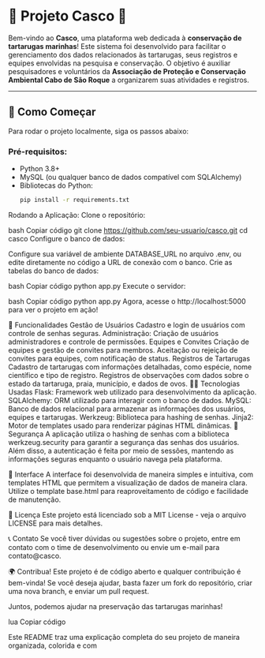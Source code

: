 # 🐢 **Projeto Casco** 🐢

Bem-vindo ao **Casco**, uma plataforma web dedicada à **conservação de tartarugas marinhas**! Este sistema foi desenvolvido para facilitar o gerenciamento dos dados relacionados às tartarugas, seus registros e equipes envolvidas na pesquisa e conservação. O objetivo é auxiliar pesquisadores e voluntários da **Associação de Proteção e Conservação Ambiental Cabo de São Roque** a organizarem suas atividades e registros.

---

## 🚀 **Como Começar** 

Para rodar o projeto localmente, siga os passos abaixo:

### **Pré-requisitos:**

- Python 3.8+  
- MySQL (ou qualquer banco de dados compatível com SQLAlchemy)
- Bibliotecas do Python:
  ```bash
  pip install -r requirements.txt
Rodando a Aplicação:
Clone o repositório:

bash
Copiar código
git clone https://github.com/seu-usuario/casco.git
cd casco
Configure o banco de dados:

Configure sua variável de ambiente DATABASE_URL no arquivo .env, ou edite diretamente no código a URL de conexão com o banco.
Crie as tabelas do banco de dados:

bash
Copiar código
python app.py
Execute o servidor:

bash
Copiar código
python app.py
Agora, acesse o http://localhost:5000 para ver o projeto em ação!

🌟 Funcionalidades
Gestão de Usuários
Cadastro e login de usuários com controle de senhas seguras.
Administração: Criação de usuários administradores e controle de permissões.
Equipes e Convites
Criação de equipes e gestão de convites para membros.
Aceitação ou rejeição de convites para equipes, com notificação de status.
Registros de Tartarugas
Cadastro de tartarugas com informações detalhadas, como espécie, nome científico e tipo de registro.
Registros de observações com dados sobre o estado da tartaruga, praia, município, e dados de ovos.
🧑‍💻 Tecnologias Usadas
Flask: Framework web utilizado para desenvolvimento da aplicação.
SQLAlchemy: ORM utilizado para interagir com o banco de dados.
MySQL: Banco de dados relacional para armazenar as informações dos usuários, equipes e tartarugas.
Werkzeug: Biblioteca para hashing de senhas.
Jinja2: Motor de templates usado para renderizar páginas HTML dinâmicas.
🔐 Segurança
A aplicação utiliza o hashing de senhas com a biblioteca werkzeug.security para garantir a segurança das senhas dos usuários. Além disso, a autenticação é feita por meio de sessões, mantendo as informações seguras enquanto o usuário navega pela plataforma.

🎨 Interface
A interface foi desenvolvida de maneira simples e intuitiva, com templates HTML que permitem a visualização de dados de maneira clara. Utilize o template base.html para reaproveitamento de código e facilidade de manutenção.

📜 Licença
Este projeto está licenciado sob a MIT License - veja o arquivo LICENSE para mais detalhes.

📞 Contato
Se você tiver dúvidas ou sugestões sobre o projeto, entre em contato com o time de desenvolvimento ou envie um e-mail para contato@casco.

🌍 Contribua!
Este projeto é de código aberto e qualquer contribuição é bem-vinda! Se você deseja ajudar, basta fazer um fork do repositório, criar uma nova branch, e enviar um pull request.

Juntos, podemos ajudar na preservação das tartarugas marinhas!

lua
Copiar código

Este README traz uma explicação completa do seu projeto de maneira organizada, colorida e com